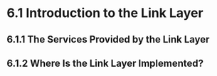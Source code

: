 # 6.1 Introduction to the Link Layer

## 6.1.1 The Services Provided by the Link Layer


## 6.1.2 Where Is the Link Layer Implemented? 
